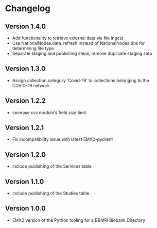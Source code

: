 # Changelog

## Version 1.4.0

- Add functionality to retrieve external data via file ingest
- Use NationalNodes.data_refresh instead of NationalNodes.dns for determining file type
- Separate staging and publishing steps, remove duplicate staging step

## Version 1.3.0

- Assign collection category 'Covid-19' to collections belonging to the COVID-19 network

## Version 1.2.2

- Increase csv module's field size limit

## Version 1.2.1

- Fix incompatibility issue with latest EMX2-pyclient

## Version 1.2.0

- Include publishing of the Services table

## Version 1.1.0

- Include publishing of the Studies table

## Version 1.0.0

- EMX2 version of the Python tooling for a BBMRI Biobank Directory
